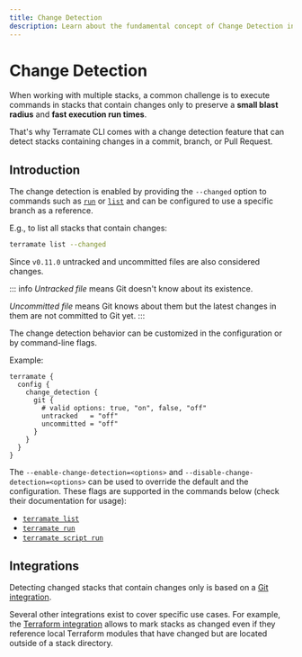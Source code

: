 ```yaml
---
title: Change Detection
description: Learn about the fundamental concept of Change Detection in Terramate.
---
```


# Change Detection

When working with multiple stacks, a common challenge is to execute commands in stacks that contain changes only to
preserve a **small blast radius** and **fast execution run times**.

That's why Terramate CLI comes with a change detection feature that can detect stacks containing changes in a commit, branch, or Pull Request.

## Introduction

The change detection is enabled by providing the `--changed` option to commands such as [`run`](../reference/cmdline/run.md) or
[`list`](../reference/cmdline/list.md) and can be configured to use a specific branch as a reference.

E.g., to list all stacks that contain changes:

```sh
terramate list --changed
```

Since `v0.11.0` untracked and uncommitted files are also considered changes.

::: info
_Untracked file_ means Git doesn't know about its existence.

_Uncommitted file_ means Git knows about them but the latest changes in them are not committed to Git yet.
:::

The change detection behavior can be customized in the configuration or by command-line flags.

Example:

```hcl
terramate {
  config {
    change_detection {
      git {
        # valid options: true, "on", false, "off"
        untracked   = "off"
        uncommitted = "off"
      }
    }
  }
}
```

The `--enable-change-detection=<options>` and `--disable-change-detection=<options>` can be used to override
the default and the configuration. These flags are supported in the commands below (check their documentation for usage):

- [`terramate list`](../reference/cmdline/list.md)
- [`terramate run`](../reference/cmdline/run.md)
- [`terramate script run`](../reference/cmdline/script/script-run.md)

## Integrations

Detecting changed stacks that contain changes only is based on a [Git integration](./integrations/git.md).

Several other integrations exist to cover specific use cases. For example, the [Terraform integration](./integrations/terraform.md)
allows to mark stacks as changed even if they reference local Terraform modules that have changed but are located outside of a stack directory.
